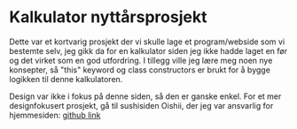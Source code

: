 <h1>Kalkulator nyttårsprosjekt</h1>
<p>Dette var et kortvarig prosjekt der vi skulle lage et program/webside som vi bestemte selv, jeg gikk da for en kalkulator siden jeg ikke hadde laget en før og det virket som en god utfordring. I tillegg ville jeg lære meg noen nye konsepter, så "this" keyword og class constructors er brukt for å bygge logikken til denne kalkulatoren.</p>
<p>Design var ikke i fokus på denne siden, så den er ganske enkel. For et mer designfokusert prosjekt, gå til sushisiden Oishii, der jeg var ansvarlig for hjemmesiden: <a href="https://github.com/camillab09/Prosjekt">github link</a></p>
